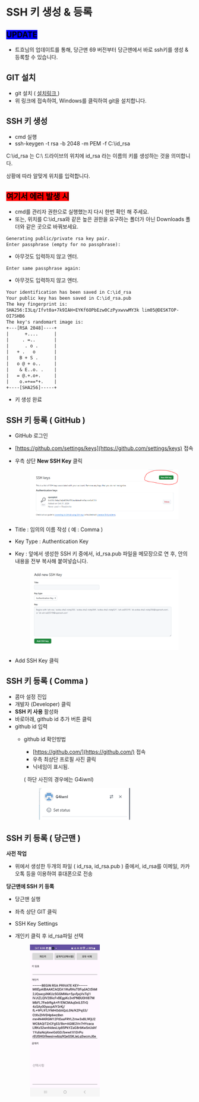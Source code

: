 # SSH 키 생성 & 등록

## <mark style="background-color:blue;">UPDATE</mark>

* 트흐님의 업데이트를 통해, 당근맨 69 버전부터 당근맨에서 바로 ssh키를 생성 & 등록할 수 있습니다.

## GIT 설치

* git 설치 ( [설치링크 ](https://git-scm.com/downloads))
* 위 링크에 접속하여, Windows를 클릭하여 git을 설치합니다.

## SSH 키 생성

* cmd 실행
* ssh-keygen -t rsa -b 2048 -m PEM -f C:\id\_rsa

C:\id\_rsa 는 C:\ 드라이브의 위치에 id\_rsa 라는 이름의 키를 생성하는 것을 의미합니다.

상황에 따라 알맞게 위치를 입력합니다.

## <mark style="background-color:red;">여기서 에러 발생 시</mark>

* cmd를 관리자 권한으로 실행했는지 다시 한번 확인 해 주세요.
* 또는, 위치를 C:\id\_rsa와 같은 높은 권한을 요구하는 폴더가 아닌 Downloads 폴더와 같은 곳으로 바꿔보세요.



```
Generating public/private rsa key pair.
Enter passphrase (empty for no passphrase):

```

* 아무것도 입력하지 않고 엔터.

```
Enter same passphrase again:
```

* 아무것도 입력하지 않고 엔터.

```
Your identification has been saved in C:\id_rsa
Your public key has been saved in C:\id_rsa.pub
The key fingerprint is:
SHA256:I3Lq/Ifvt0a+7k9IAH+EYKf6OPbEzw0CzPyxwvwMY3k lim05@DESKTOP-OI7SHB6
The key's randomart image is:
+---[RSA 2048]----+
|      +....      |
|     . =..       |
|      . o .      |
|   + .   o       |
|    B + S .      |
|   o @ + o..     |
|    & E..o. .    |
|   = @.+.o+.     |
|    o.=+==*+.    |
+----[SHA256]-----+

```

* 키 생성 완료

## SSH 키 등록 ( GitHub )

* GitHub 로그인
* [https://github.com/settings/keys](https://github.com/settings/keys) 접속
*   우측 상단 **New SSH Key** 클릭

    <figure><img src="../.gitbook/assets/image (7).png" alt=""><figcaption></figcaption></figure>
* Title : 임의의 이름 작성 ( 예 : Comma )
* Key Type : Authentication Key
*   Key : 앞에서 생성한 SSH 키 중에서, id\_rsa.pub 파일을 메모장으로 연 후, 안의 내용을 전부 복사해 붙여넣습니다.

    <figure><img src="../.gitbook/assets/image (8).png" alt=""><figcaption></figcaption></figure>
* Add SSH Key 클릭

## SSH 키 등록 ( Comma )

* 콤마 설정 진입
* 개발자 (Developer) 클릭
* **SSH 키 사용** 활성화
* 바로아래, github id 추가 버튼 클릭
* github id 입력
  *   github id 확인방법

      * [https://github.com/](https://github.com/) 접속
      * 우측 최상단 프로필 사진 클릭
      * 닉네임이 표시됨.

      ( 하단 사진의 경우에는 G4iwnl)

      <figure><img src="../.gitbook/assets/image (9).png" alt="" width="245"><figcaption></figcaption></figure>

## SSH 키 등록 ( 당근맨 )

**사전 작업**

* 위에서 생성한 두개의 파일 ( id\_rsa, id\_rsa.pub ) 중에서, id\_rsa를 이메일, 카카오톡 등을 이용하여 휴대폰으로 전송

**당근맨에 SSH 키 등록**

* 당근맨 실행
* 좌측 상단 GIT 클릭
* SSH Key Settings
*   개인키 클릭 후 id\_rsa파일 선택

    <figure><img src="../.gitbook/assets/image (10).png" alt="" width="188"><figcaption></figcaption></figure>
